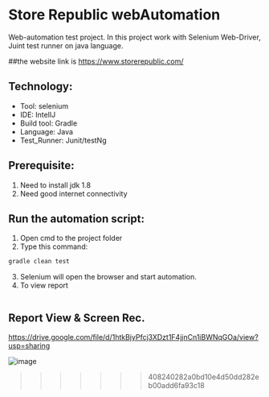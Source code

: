 
# Store Republic webAutomation
Web-automation test project. In this project work with Selenium Web-Driver, Juint test runner on java language.

##the website link is https://www.storerepublic.com/

## Technology:
- Tool: selenium
- IDE: IntelIJ
- Build tool: Gradle
- Language: Java
- Test_Runner: Junit/testNg

## Prerequisite:
1. Need to install jdk 1.8
2. Need good internet connectivity

## Run the automation script:
1. Open cmd to the project folder
2. Type this command:

```sh
gradle clean test
```
3. Selenium will open the browser and start automation.
4. To view report
```sh
```
## Report View & Screen Rec.
https://drive.google.com/file/d/1htkBjyPfcj3XDzt1F4jjnCn1iBWNqGOa/view?usp=sharing

![image](https://user-images.githubusercontent.com/87892957/134742550-92c61e7c-bd3e-4288-a89a-37e654943904.png)




>>>>>>> 408240282a0bd10e4d50dd282eb00add6fa93c18
